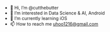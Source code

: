 - 👋 Hi, I’m @cutthebutter
- 👀 I’m interested in Data Science & AI, Android
- 🌱 I’m currently learning iOS
- 📫 How to reach me uhoo1216@gmail.com

<!---
cutthebutter/cutthebutter is a ✨ special ✨ repository because its `README.md` (this file) appears on your GitHub profile.
You can click the Preview link to take a look at your changes.
--->
